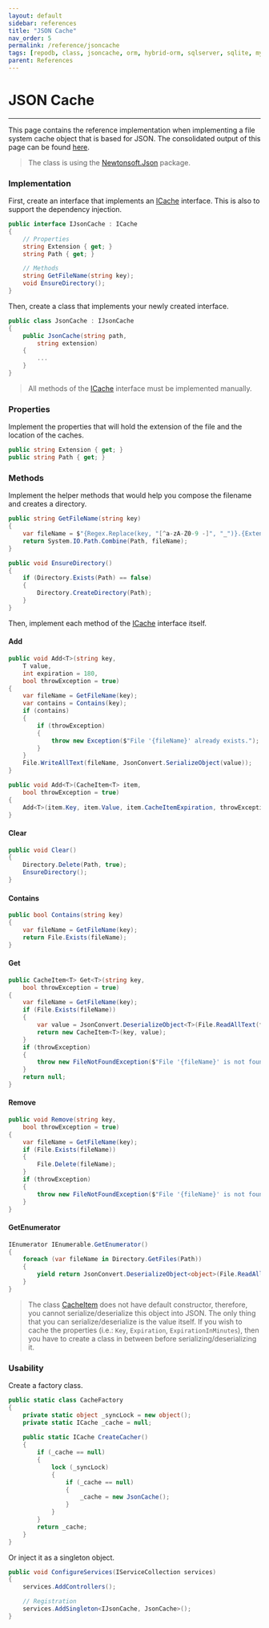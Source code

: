 ```yaml
---
layout: default
sidebar: references
title: "JSON Cache"
nav_order: 5
permalink: /reference/jsoncache
tags: [repodb, class, jsoncache, orm, hybrid-orm, sqlserver, sqlite, mysql, postgresql]
parent: References
---
```


# JSON Cache

---

This page contains the reference implementation when implementing a file system cache object that is based for JSON. The consolidated output of this page can be found [here](/reference/output/jsoncache).

> The class is using the [Newtonsoft.Json](https://www.nuget.org/packages/Newtonsoft.Json) package.

### Implementation

First, create an interface that implements an [ICache](/interface/icache) interface. This is also to support the dependency injection.

```csharp
public interface IJsonCache : ICache
{
    // Properties
    string Extension { get; }
    string Path { get; }

    // Methods
    string GetFileName(string key);
    void EnsureDirectory();
}
```

Then, create a class that implements your newly created interface.

```csharp
public class JsonCache : IJsonCache
{
    public JsonCache(string path,
        string extension)
    {
        ...
    }
}
```

> All methods of the [ICache](/interface/icache) interface must be implemented manually.

### Properties

Implement the properties that will hold the extension of the file and the location of the caches.

```csharp
public string Extension { get; }
public string Path { get; }
```

### Methods

Implement the helper methods that would help you compose the filename and creates a directory.

```csharp
public string GetFileName(string key)
{
    var fileName = $"{Regex.Replace(key, "[^a-zA-Z0-9 -]", "_")}.{Extension}";
    return System.IO.Path.Combine(Path, fileName);
}

public void EnsureDirectory()
{
    if (Directory.Exists(Path) == false)
    {
        Directory.CreateDirectory(Path);
    }
}
```

Then, implement each method of the [ICache](/interface/icache) interface itself.

#### Add

```csharp
public void Add<T>(string key,
    T value,
    int expiration = 180,
    bool throwException = true)
{
    var fileName = GetFileName(key);
    var contains = Contains(key);
    if (contains)
    {
        if (throwException)
        {
            throw new Exception($"File '{fileName}' already exists.");
        }
    }
    File.WriteAllText(fileName, JsonConvert.SerializeObject(value));
}

public void Add<T>(CacheItem<T> item,
    bool throwException = true)
{
    Add<T>(item.Key, item.Value, item.CacheItemExpiration, throwException);
}
```

#### Clear

```csharp
public void Clear()
{
    Directory.Delete(Path, true);
    EnsureDirectory();
}
```

#### Contains

```csharp
public bool Contains(string key)
{
    var fileName = GetFileName(key);
    return File.Exists(fileName);
}
```

#### Get

```csharp
public CacheItem<T> Get<T>(string key,
    bool throwException = true)
{
    var fileName = GetFileName(key);
    if (File.Exists(fileName))
    {
        var value = JsonConvert.DeserializeObject<T>(File.ReadAllText(fileName));
        return new CacheItem<T>(key, value);
    }
    if (throwException)
    {
        throw new FileNotFoundException($"File '{fileName}' is not found.");
    }
    return null;
}
```

#### Remove

```csharp
public void Remove(string key,
    bool throwException = true)
{
    var fileName = GetFileName(key);
    if (File.Exists(fileName))
    {
        File.Delete(fileName);
    }
    if (throwException)
    {
        throw new FileNotFoundException($"File '{fileName}' is not found.");
    }
}
```

#### GetEnumerator

```csharp
IEnumerator IEnumerable.GetEnumerator()
{
    foreach (var fileName in Directory.GetFiles(Path))
    {
        yield return JsonConvert.DeserializeObject<object>(File.ReadAllText(fileName));
    }
}
```

> The class [CacheItem](/class/cacheitem) does not have default constructor, therefore, you cannot serialize/deserialize this object into JSON. The only thing that you can serialize/deserialize is the value itself. If you wish to cache the properties (i.e.: `Key`, `Expiration`, `ExpirationInMinutes`), then you have to create a class in between before serializing/deserializing it.

### Usability

Create a factory class.

```csharp
public static class CacheFactory
{
    private static object _syncLock = new object();
    private static ICache _cache = null;
    
    public static ICache CreateCacher()
    {
        if (_cache == null)
        {
            lock (_syncLock)
            {
                if (_cache == null)
                {
                    _cache = new JsonCache();
                }
            }
        }
        return _cache;
    }
}
```

Or inject it as a singleton object.

```csharp
public void ConfigureServices(IServiceCollection services)
{
    services.AddControllers();

    // Registration
    services.AddSingleton<IJsonCache, JsonCache>();
}
```